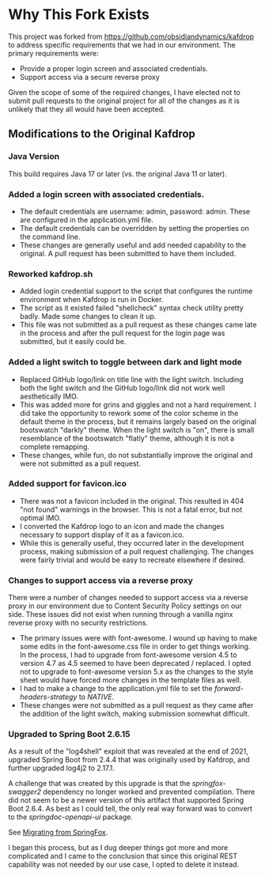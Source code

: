 # Why This Fork Exists

This project was forked from https://github.com/obsidiandynamics/kafdrop
to address specific requirements that we had in our environment.
The primary requirements were:

* Provide a proper login screen and associated credentials.
* Support access via a secure reverse proxy

Given the scope of some of the required changes, I have elected not
to submit pull requests to the original project for all of the changes
as it is unlikely that they all would have been accepted.

## Modifications to the Original Kafdrop

### Java Version

This build requires Java 17 or later (vs. the original Java 11 or later).

### Added a login screen with associated credentials. 
* The default credentials are username: admin, password: admin. These
are configured in the application.yml file.
* The default credentials can be overridden by setting the properties 
on the command line.
* These changes are generally useful and add needed capability to
the original. A pull request has been submitted to have them included.

### Reworked kafdrop.sh 
* Added login credential support to the script that configures the runtime
environment when Kafdrop is run in Docker.
* The script as it existed failed "shellcheck" syntax check utility 
pretty badly. Made some changes to clean it up.
* This file was not submitted as a pull request as these
changes came late in the process and after the pull request for
the login page was submitted, but it easily could be.

### Added a light switch to toggle between dark and light mode
* Replaced GitHub logo/link on title line with the light switch. 
Including both the light switch and the GitHub logo/link did not
work well aesthetically IMO.
* This was added more for grins and giggles and not a hard requirement.
I did take the opportunity to rework some of the color scheme in the
default theme in the process, but it remains largely based on the
original bootswatch "darkly" theme. When the light switch is "on", 
there is small resemblance of the bootswatch "flatly" theme, although
it is not a complete remapping.
* These changes, while fun, do not substantially improve the original
and were not submitted as a pull request.

### Added support for favicon.ico
* There was not a favicon included in the original. This resulted in
404 "not found" warnings in the browser. This is not a fatal error,
but not optimal IMO.
* I converted the Kafdrop logo to an icon and made the changes necessary
to support display of it as a favicon.ico.
* While this is generally useful, they occurred later in the development
process, making submission of a pull request challenging. The changes 
were fairly trivial and would be easy to recreate elsewhere if desired.

### Changes to support access via a reverse proxy
There were a number of changes needed to support access via a
reverse proxy in our environment due to Content Security Policy settings 
on our side. These issues did not exist when running through a vanilla
nginx reverse proxy with no security restrictions.
* The primary issues were with font-awesome. I wound up having to make
some edits in the font-awesome.css file in order to get things working.
In the process, I had to upgrade from font-awesome version 4.5 to
version 4.7 as 4.5 seemed to have been deprecated / replaced. I opted 
not to upgrade to font-awesome version 5.x as the changes to the 
style sheet would have forced more changes in the template files as well.
* I had to make a change to the application.yml file to 
set the *forward-headers-strategy* to *NATIVE*.
* These changes were not submitted as a pull request as they came
after the addition of the light switch, making submission somewhat
difficult.

### Upgraded to Spring Boot 2.6.15
As a result of the "log4shell" exploit that was revealed at the end of 2021,
upgraded Spring Boot from 2.4.4 that was originally used by Kafdrop, and further
upgraded log4j2 to 2.17.1.

A challenge that was created by this upgrade is that the *springfox-swagger2* 
dependency no longer worked and prevented compilation. There did not seem to
be a newer version of this artifact that supported Spring Boot 2.6.4. As best
as I could tell, the only real way forward was to convert to the
*springdoc-openapi-ui* package. 

See [Migrating from SpringFox](https://springdoc.org/migrating-from-springfox.html).

I began this process, but as I dug deeper things
got more and more complicated and I came to the conclusion that since this
original REST capability was not needed by our use case, I opted to delete it 
instead.
